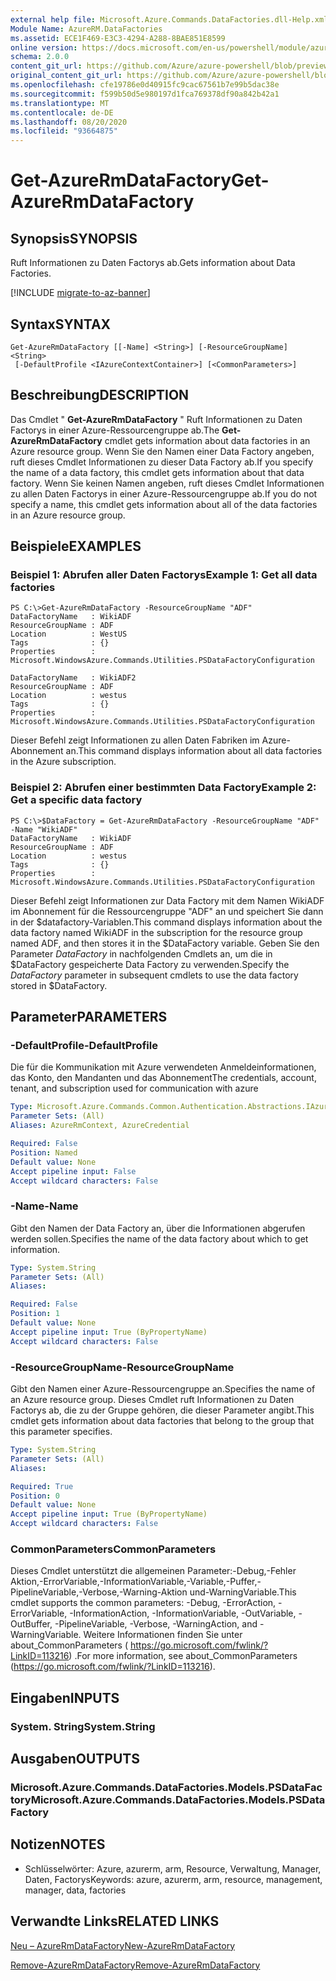 ```yaml
---
external help file: Microsoft.Azure.Commands.DataFactories.dll-Help.xml
Module Name: AzureRM.DataFactories
ms.assetid: ECE1F469-E3C3-4294-A288-8BAE851E8599
online version: https://docs.microsoft.com/en-us/powershell/module/azurerm.datafactories/get-azurermdatafactory
schema: 2.0.0
content_git_url: https://github.com/Azure/azure-powershell/blob/preview/src/ResourceManager/DataFactories/Commands.DataFactories/help/Get-AzureRmDataFactory.md
original_content_git_url: https://github.com/Azure/azure-powershell/blob/preview/src/ResourceManager/DataFactories/Commands.DataFactories/help/Get-AzureRmDataFactory.md
ms.openlocfilehash: cfe19786e0d40915fc9cac67561b7e99b5dac38e
ms.sourcegitcommit: f599b50d5e980197d1fca769378df90a842b42a1
ms.translationtype: MT
ms.contentlocale: de-DE
ms.lasthandoff: 08/20/2020
ms.locfileid: "93664875"
---
```

# <span data-ttu-id="1d3bd-101">Get-AzureRmDataFactory</span><span class="sxs-lookup"><span data-stu-id="1d3bd-101">Get-AzureRmDataFactory</span></span>

## <span data-ttu-id="1d3bd-102">Synopsis</span><span class="sxs-lookup"><span data-stu-id="1d3bd-102">SYNOPSIS</span></span>
<span data-ttu-id="1d3bd-103">Ruft Informationen zu Daten Factorys ab.</span><span class="sxs-lookup"><span data-stu-id="1d3bd-103">Gets information about Data Factories.</span></span>

[!INCLUDE [migrate-to-az-banner](../../includes/migrate-to-az-banner.md)]

## <span data-ttu-id="1d3bd-104">Syntax</span><span class="sxs-lookup"><span data-stu-id="1d3bd-104">SYNTAX</span></span>

```
Get-AzureRmDataFactory [[-Name] <String>] [-ResourceGroupName] <String>
 [-DefaultProfile <IAzureContextContainer>] [<CommonParameters>]
```

## <span data-ttu-id="1d3bd-105">Beschreibung</span><span class="sxs-lookup"><span data-stu-id="1d3bd-105">DESCRIPTION</span></span>
<span data-ttu-id="1d3bd-106">Das Cmdlet " **Get-AzureRmDataFactory** " Ruft Informationen zu Daten Factorys in einer Azure-Ressourcengruppe ab.</span><span class="sxs-lookup"><span data-stu-id="1d3bd-106">The **Get-AzureRmDataFactory** cmdlet gets information about data factories in an Azure resource group.</span></span>
<span data-ttu-id="1d3bd-107">Wenn Sie den Namen einer Data Factory angeben, ruft dieses Cmdlet Informationen zu dieser Data Factory ab.</span><span class="sxs-lookup"><span data-stu-id="1d3bd-107">If you specify the name of a data factory, this cmdlet gets information about that data factory.</span></span>
<span data-ttu-id="1d3bd-108">Wenn Sie keinen Namen angeben, ruft dieses Cmdlet Informationen zu allen Daten Factorys in einer Azure-Ressourcengruppe ab.</span><span class="sxs-lookup"><span data-stu-id="1d3bd-108">If you do not specify a name, this cmdlet gets information about all of the data factories in an Azure resource group.</span></span>

## <span data-ttu-id="1d3bd-109">Beispiele</span><span class="sxs-lookup"><span data-stu-id="1d3bd-109">EXAMPLES</span></span>

### <span data-ttu-id="1d3bd-110">Beispiel 1: Abrufen aller Daten Factorys</span><span class="sxs-lookup"><span data-stu-id="1d3bd-110">Example 1: Get all data factories</span></span>
```
PS C:\>Get-AzureRmDataFactory -ResourceGroupName "ADF"
DataFactoryName   : WikiADF
ResourceGroupName : ADF
Location          : WestUS
Tags              : {}
Properties        : Microsoft.WindowsAzure.Commands.Utilities.PSDataFactoryConfiguration

DataFactoryName   : WikiADF2
ResourceGroupName : ADF
Location          : westus
Tags              : {}
Properties        : Microsoft.WindowsAzure.Commands.Utilities.PSDataFactoryConfiguration
```

<span data-ttu-id="1d3bd-111">Dieser Befehl zeigt Informationen zu allen Daten Fabriken im Azure-Abonnement an.</span><span class="sxs-lookup"><span data-stu-id="1d3bd-111">This command displays information about all data factories in the Azure subscription.</span></span>

### <span data-ttu-id="1d3bd-112">Beispiel 2: Abrufen einer bestimmten Data Factory</span><span class="sxs-lookup"><span data-stu-id="1d3bd-112">Example 2: Get a specific data factory</span></span>
```
PS C:\>$DataFactory = Get-AzureRmDataFactory -ResourceGroupName "ADF" -Name "WikiADF"
DataFactoryName   : WikiADF
ResourceGroupName : ADF
Location          : westus
Tags              : {}
Properties        : Microsoft.WindowsAzure.Commands.Utilities.PSDataFactoryConfiguration
```

<span data-ttu-id="1d3bd-113">Dieser Befehl zeigt Informationen zur Data Factory mit dem Namen WikiADF im Abonnement für die Ressourcengruppe "ADF" an und speichert Sie dann in der $datafactory-Variablen.</span><span class="sxs-lookup"><span data-stu-id="1d3bd-113">This command displays information about the data factory named WikiADF in the subscription for the resource group named ADF, and then stores it in the $DataFactory variable.</span></span>
<span data-ttu-id="1d3bd-114">Geben Sie den Parameter *DataFactory* in nachfolgenden Cmdlets an, um die in $DataFactory gespeicherte Data Factory zu verwenden.</span><span class="sxs-lookup"><span data-stu-id="1d3bd-114">Specify the *DataFactory* parameter in subsequent cmdlets to use the data factory stored in $DataFactory.</span></span>

## <span data-ttu-id="1d3bd-115">Parameter</span><span class="sxs-lookup"><span data-stu-id="1d3bd-115">PARAMETERS</span></span>

### <span data-ttu-id="1d3bd-116">-DefaultProfile</span><span class="sxs-lookup"><span data-stu-id="1d3bd-116">-DefaultProfile</span></span>
<span data-ttu-id="1d3bd-117">Die für die Kommunikation mit Azure verwendeten Anmeldeinformationen, das Konto, den Mandanten und das Abonnement</span><span class="sxs-lookup"><span data-stu-id="1d3bd-117">The credentials, account, tenant, and subscription used for communication with azure</span></span>

```yaml
Type: Microsoft.Azure.Commands.Common.Authentication.Abstractions.IAzureContextContainer
Parameter Sets: (All)
Aliases: AzureRmContext, AzureCredential

Required: False
Position: Named
Default value: None
Accept pipeline input: False
Accept wildcard characters: False
```

### <span data-ttu-id="1d3bd-118">-Name</span><span class="sxs-lookup"><span data-stu-id="1d3bd-118">-Name</span></span>
<span data-ttu-id="1d3bd-119">Gibt den Namen der Data Factory an, über die Informationen abgerufen werden sollen.</span><span class="sxs-lookup"><span data-stu-id="1d3bd-119">Specifies the name of the data factory about which to get information.</span></span>

```yaml
Type: System.String
Parameter Sets: (All)
Aliases:

Required: False
Position: 1
Default value: None
Accept pipeline input: True (ByPropertyName)
Accept wildcard characters: False
```

### <span data-ttu-id="1d3bd-120">-ResourceGroupName</span><span class="sxs-lookup"><span data-stu-id="1d3bd-120">-ResourceGroupName</span></span>
<span data-ttu-id="1d3bd-121">Gibt den Namen einer Azure-Ressourcengruppe an.</span><span class="sxs-lookup"><span data-stu-id="1d3bd-121">Specifies the name of an Azure resource group.</span></span>
<span data-ttu-id="1d3bd-122">Dieses Cmdlet ruft Informationen zu Daten Factorys ab, die zu der Gruppe gehören, die dieser Parameter angibt.</span><span class="sxs-lookup"><span data-stu-id="1d3bd-122">This cmdlet gets information about data factories that belong to the group that this parameter specifies.</span></span>

```yaml
Type: System.String
Parameter Sets: (All)
Aliases:

Required: True
Position: 0
Default value: None
Accept pipeline input: True (ByPropertyName)
Accept wildcard characters: False
```

### <span data-ttu-id="1d3bd-123">CommonParameters</span><span class="sxs-lookup"><span data-stu-id="1d3bd-123">CommonParameters</span></span>
<span data-ttu-id="1d3bd-124">Dieses Cmdlet unterstützt die allgemeinen Parameter:-Debug,-Fehler Aktion,-ErrorVariable,-InformationVariable,-Variable,-Puffer,-PipelineVariable,-Verbose,-Warning-Aktion und-WarningVariable.</span><span class="sxs-lookup"><span data-stu-id="1d3bd-124">This cmdlet supports the common parameters: -Debug, -ErrorAction, -ErrorVariable, -InformationAction, -InformationVariable, -OutVariable, -OutBuffer, -PipelineVariable, -Verbose, -WarningAction, and -WarningVariable.</span></span> <span data-ttu-id="1d3bd-125">Weitere Informationen finden Sie unter about_CommonParameters ( https://go.microsoft.com/fwlink/?LinkID=113216) .</span><span class="sxs-lookup"><span data-stu-id="1d3bd-125">For more information, see about_CommonParameters (https://go.microsoft.com/fwlink/?LinkID=113216).</span></span>

## <span data-ttu-id="1d3bd-126">Eingaben</span><span class="sxs-lookup"><span data-stu-id="1d3bd-126">INPUTS</span></span>

### <span data-ttu-id="1d3bd-127">System. String</span><span class="sxs-lookup"><span data-stu-id="1d3bd-127">System.String</span></span>

## <span data-ttu-id="1d3bd-128">Ausgaben</span><span class="sxs-lookup"><span data-stu-id="1d3bd-128">OUTPUTS</span></span>

### <span data-ttu-id="1d3bd-129">Microsoft.Azure.Commands.DataFactories.Models.PSDataFactory</span><span class="sxs-lookup"><span data-stu-id="1d3bd-129">Microsoft.Azure.Commands.DataFactories.Models.PSDataFactory</span></span>

## <span data-ttu-id="1d3bd-130">Notizen</span><span class="sxs-lookup"><span data-stu-id="1d3bd-130">NOTES</span></span>
* <span data-ttu-id="1d3bd-131">Schlüsselwörter: Azure, azurerm, arm, Resource, Verwaltung, Manager, Daten, Factorys</span><span class="sxs-lookup"><span data-stu-id="1d3bd-131">Keywords: azure, azurerm, arm, resource, management, manager, data, factories</span></span>

## <span data-ttu-id="1d3bd-132">Verwandte Links</span><span class="sxs-lookup"><span data-stu-id="1d3bd-132">RELATED LINKS</span></span>

[<span data-ttu-id="1d3bd-133">Neu – AzureRmDataFactory</span><span class="sxs-lookup"><span data-stu-id="1d3bd-133">New-AzureRmDataFactory</span></span>](./New-AzureRmDataFactory.md)

[<span data-ttu-id="1d3bd-134">Remove-AzureRmDataFactory</span><span class="sxs-lookup"><span data-stu-id="1d3bd-134">Remove-AzureRmDataFactory</span></span>](./Remove-AzureRmDataFactory.md)


